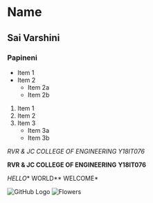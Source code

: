# Name
## Sai Varshini

### Papineni

* Item 1
* Item 2
  * Item 2a
  * Item 2b

1. Item 1
2. Item 2
3. Item 3
   * Item 3a
   * Item 3b

*RVR & JC COLLEGE OF ENGINEERING*
_Y18IT076_

**RVR & JC COLLEGE OF ENGINEERING**
__Y18IT076__

*HELLO** WORLD** WELCOME*

![GitHub Logo](/images/logo.png)
![Flowers](https://encrypted-tbn0.gstatic.com/images?q=tbn:ANd9GcTK1hEkVrWlidvK07nNV9xUz6bKkPu1DkGcEA&usqp=CAU)
